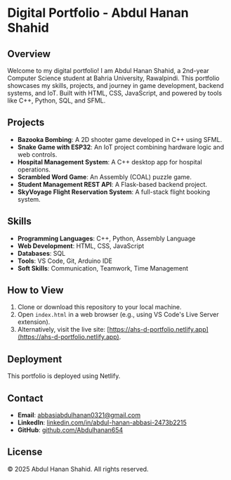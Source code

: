 # Digital Portfolio - Abdul Hanan Shahid

## Overview
Welcome to my digital portfolio! I am Abdul Hanan Shahid, a 2nd-year Computer Science student at Bahria University, Rawalpindi. This portfolio showcases my skills, projects, and journey in game development, backend systems, and IoT. Built with HTML, CSS, JavaScript, and powered by tools like C++, Python, SQL, and SFML.

## Projects
- **Bazooka Bombing**: A 2D shooter game developed in C++ using SFML.
- **Snake Game with ESP32**: An IoT project combining hardware logic and web controls.
- **Hospital Management System**: A C++ desktop app for hospital operations.
- **Scrambled Word Game**: An Assembly (COAL) puzzle game.
- **Student Management REST API**: A Flask-based backend project.
- **SkyVoyage Flight Reservation System**: A full-stack flight booking system.

## Skills
- **Programming Languages**: C++, Python, Assembly Language
- **Web Development**: HTML, CSS, JavaScript
- **Databases**: SQL
- **Tools**: VS Code, Git, Arduino IDE
- **Soft Skills**: Communication, Teamwork, Time Management

## How to View
1. Clone or download this repository to your local machine.
2. Open `index.html` in a web browser (e.g., using VS Code's Live Server extension).
3. Alternatively, visit the live site: [https://ahs-d-portfolio.netlify.app](https://ahs-d-portfolio.netlify.app).

## Deployment
This portfolio is deployed using Netlify.

## Contact
- **Email**: [abbasiabdulhanan0321@gmail.com](mailto:abbasiabdulhanan0321@gmail.com)
- **LinkedIn**: [linkedin.com/in/abdul-hanan-abbasi-2473b2215](https://www.linkedin.com/in/abdul-hanan-abbasi-2473b2215)
- **GitHub**: [github.com/Abdulhanan654](https://github.com/Abdulhanan654)

## License
© 2025 Abdul Hanan Shahid. All rights reserved.
